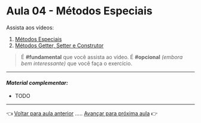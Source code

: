 # Aula 04 - Métodos Especiais

Assista aos vídeos: 

  1. [Métodos Especiais](https://youtu.be/g2x9oyBFSco?t=51)
  1. [Métodos Getter, Setter e Construtor](https://youtu.be/6i-_R5cAcEc?t=34)

> É **#fundamental** que você assista ao vídeo. É **#opcional** _(embora bem interessante)_ que você faça o exercício.

---

#### _Material complementar:_

* TODO

---

👈 [Voltar para aula anterior](../aula03/aula.md) ..... [Avançar para próxima aula](../aula05/aula.md) 👉